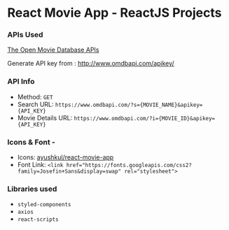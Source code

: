 # React Movie App - ReactJS Projects

### APIs Used

[The Open Movie Database APIs](http://www.omdbapi.com/)

Generate API key from : http://www.omdbapi.com/apikey/

### API Info

- Method: `GET`
- Search URL: `https://www.omdbapi.com/?s={MOVIE_NAME}&apikey={API_KEY}`
- Movie Details URL: `https://www.omdbapi.com/?i={MOVIE_ID}&apikey={API_KEY}`

### Icons & Font -

- Icons: [ayushkul/react-movie-app](https://github.com/udayakumar21/react-movie-app/tree/main/public/)
- Font Link: `<link href="https://fonts.googleapis.com/css2?family=Josefin+Sans&display=swap" rel="stylesheet">`

### Libraries used

- `styled-components`
- `axios`
- `react-scripts`

